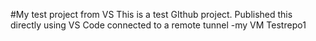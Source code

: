#My test project from VS
This is a test GIthub project. Published this directly using VS Code connected to a remote tunnel -my VM 
Testrepo1
